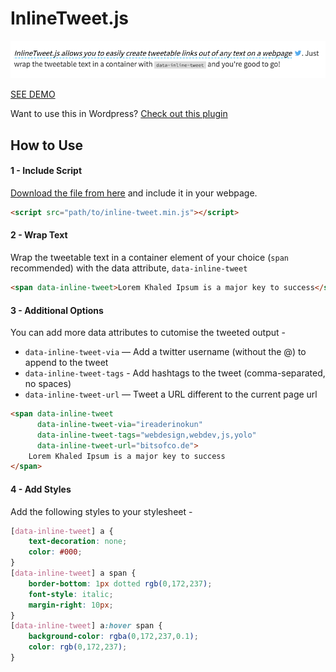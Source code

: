 # InlineTweet.js

![InlineTweet.js allows you to easily create tweetable links out of any text on a webpage. Just wrap the tweetable text in a container with data-inline-tweet and you're good to go!](screenshot.png)

[SEE DEMO](http://ireade.github.io/inlinetweetjs/)

Want to use this in Wordpress? [Check out this plugin](https://github.com/ireade/wp-inlinetweetjs/)


## How to Use


#### 1 - Include Script

[Download the file from here](https://raw.githubusercontent.com/ireade/inlinetweetjs/gh-pages/src/inline-tweet.min.js) and include it in your webpage.

```html
<script src="path/to/inline-tweet.min.js"></script>
```


#### 2 - Wrap Text

Wrap the tweetable text in a container element of your choice (`span` recommended) with the data attribute, `data-inline-tweet`


```html
<span data-inline-tweet>Lorem Khaled Ipsum is a major key to success</span>
```


#### 3 - Additional Options

You can add more data attributes to cutomise the tweeted output -

- `data-inline-tweet-via` — Add a twitter username (without the @) to append to the tweet
- `data-inline-tweet-tags` - Add hashtags to the tweet (comma-separated, no spaces)
- `data-inline-tweet-url` — Tweet a URL different to the current page url

```html
<span data-inline-tweet       
	  data-inline-tweet-via="ireaderinokun"   
	  data-inline-tweet-tags="webdesign,webdev,js,yolo"    
	  data-inline-tweet-url="bitsofco.de">   
	Lorem Khaled Ipsum is a major key to success 
</span>
```


#### 4 - Add Styles

Add the following styles to your stylesheet -

```css
[data-inline-tweet] a {   
	text-decoration: none;   
	color: #000; 
} 
[data-inline-tweet] a span {   
	border-bottom: 1px dotted rgb(0,172,237);   
	font-style: italic;      
	margin-right: 10px; 
} 
[data-inline-tweet] a:hover span {   
	background-color: rgba(0,172,237,0.1);   
	color: rgb(0,172,237); 
}
```


